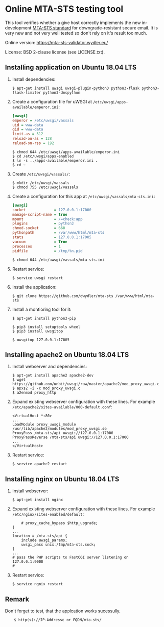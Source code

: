 # Online MTA-STS testing tool

This tool verifies whether a give host correctly implements the new in-development <a href="https://github.com/mrisher/smtp-sts">MTA-STS standard</a> for downgrade-resistant secure email. It is very new and not very well tested so don't rely on it's result too much.

Online version: https://mta-sts-validator.wydler.eu/

License: BSD 2-clause license (see LICENSE.txt).

## Installing application on Ubuntu 18.04 LTS

 1. Install dependencies:

        $ apt-get install uwsgi uwsgi-plugin-python3 python3-flask python3-flask-limiter python3-dnspython

 2. Create a configuration file for uWSGI at `/etc/uwsgi/apps-available/emperor.ini`:

    ```ini
    [uwsgi]
	emperor = /etc/uwsgi/vassals
	uid = www-data
	gid = www-data
	limit-as = 512
	reload-on-as = 128
	reload-on-rss = 192
    ```
        $ chmod 644 /etc/uwsgi/apps-available/emperor.ini
        $ cd /etc/uwsgi/apps-enabled
        $ ln -s ../apps-available/emperor.ini .
        $ cd ~
	
 3. Create `/etc/uwsgi/vassals/`:
 
        $ mkdir /etc/uwsgi/vassals
        $ chmod 755 /etc/uwsgi/vassals
	
 4. Create a configuration for this app at `/etc/uwsgi/vassals/mta-sts.ini`:

    ```ini
	[uwsgi]
	socket             = 127.0.0.1:17000
	manage-script-name = true
	mount              = /=check:app
	plugins            = python3
	chmod-socket       = 660
	pythonpath         = /var/www/html/mta-sts
	stats              = 127.0.0.1:17005
	vacuum             = True
	processes          = 1
	pidfile            = /tmp/%n.pid
    ```
        $ chmod 644 /etc/uwsgi/vassals/mta-sts.ini

 5. Restart service:
 
        $ service uwsgi restart		

 6. Install the application:
	
        $ git clone https://github.com/dwydler/mta-sts /var/www/html/mta-sts
		

 7. Install a montioring tool for it:
	
        $ apt-get install python3-pip
		
        $ pip3 install setuptools wheel
        $ pip3 install uwsgitop

        $ uwsgitop 127.0.0.1:17005

		
## Installing apache2 on Ubuntu 18.04 LTS

 1. Install webserver and dependencies:

        $ apt-get install apache2 apache2-dev
        $ wget https://github.com/unbit/uwsgi/raw/master/apache2/mod_proxy_uwsgi.c
        $ apxs2 -i -c mod_proxy_uwsgi.c
        $ a2enmod proxy_http

 2. Expand existing webserver configuration with these lines. For example `/etc/apache2/sites-available/000-default.conf`:

    ```apache2
	<VirtualHost *:80>
	...
    LoadModule proxy_uwsgi_module /usr/lib/apache2/modules/mod_proxy_uwsgi.so
	ProxyPass /mta-sts/api uwsgi://127.0.0.1:17000
	ProxyPassReverse /mta-sts/api uwsgi://127.0.0.1:17000
	...
	</VirtualHost>
    ```

 3. Restart service:
 
        $ service apache2 restart


## Installing nginx on Ubuntu 18.04 LTS

 1. Install webserver:

        $ apt-get install nginx

 2. Expand existing webserver configuration with these lines. For example `/etc/nginx/sites-enabled/default`:

    ```nginx
		# proxy_cache_bypass $http_upgrade;
	}
	...
	location = /mta-sts/api {
		include uwsgi_params;
		uwsgi_pass unix:/tmp/mta-sts.sock;
	}
	...
	# pass the PHP scripts to FastCGI server listening on 127.0.0.1:9000
	#
    ```
 3. Restart service:
 
        $ service ngnix restart
		

## Remark
  Don't forget to test, that the applcation works sucessully.
        
		$ http(s)://IP-Addresse or FQDN/mta-sts/
